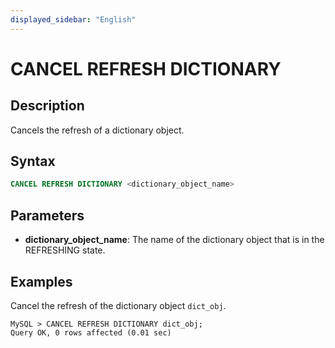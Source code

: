 ```yaml
---
displayed_sidebar: "English"
---
```


# CANCEL REFRESH DICTIONARY

## Description

Cancels the refresh of a dictionary object.

## Syntax

```SQL
CANCEL REFRESH DICTIONARY <dictionary_object_name>
```

## Parameters

- **dictionary_object_name**: The name of the dictionary object that is in the REFRESHING state.

## Examples

Cancel the refresh of the dictionary object `dict_obj`.

```Plain
MySQL > CANCEL REFRESH DICTIONARY dict_obj;
Query OK, 0 rows affected (0.01 sec)
```


